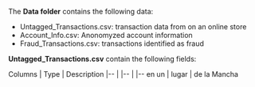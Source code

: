The **Data folder** contains the following data:

- Untagged_Transactions.csv: transaction data from on an online store
- Account_Info.csv: Anonomyzed account information
- Fraud_Transactions.csv: transactions identified as fraud


**Untagged_Transactions.csv** contain the following fields:

Columns	| Type |	Description
|-- | |-- |  |-- 
en un | lugar | de la Mancha
